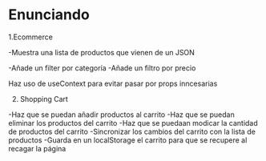 # Enunciando

1.Ecommerce

-Muestra una lista de productos que vienen de un JSON

-Añade un filter por categoría
-Añade un filtro por precio

Haz uso de useContext para evitar pasar por props inncesarias

2. Shopping Cart

-Haz que se puedan añadir productos al carrito
-Haz que se puedan eliminar los productos del carrito
-Haz que se puedaan modicar la cantidad de productos del carrito
-Sincronizar los cambios del carrito con la lista de productos
-Guarda en un localStorage el carrito para que se recupere al recagar la página
